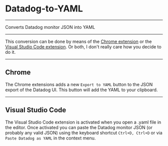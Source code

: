 # Datadog-to-YAML
---
Converts Datadog monitor JSON into YAML

---
This conversion can be done by means of the [Chrome extension](https://github.com/peckham/Datadog-to-YAML/tree/master/releases/chrome) or the [Visual Studio Code extension](https://github.com/peckham/Datadog-to-YAML/tree/master/releases/vscode). Or both, I don't really care how you decide to do it.

---
## Chrome
The Chrome extensions adds a new `Export to YAML` button to the JSON export of the Datadog UI. This button will add the YAML to your clipboard.

---
## Visual Studio Code
The Visual Studio Code extension is activated when you open a .yaml file in the editor. Once activated you can paste the Datadog monitor JSON (or probably any valid JSON) using the keyboard shortcut `Ctrl+D, Ctrl+D` or via `Paste Datadog as YAML` in the context menu.